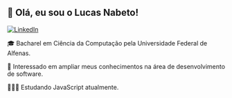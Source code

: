 ## 👋 Olá, eu sou o Lucas Nabeto!
[![LinkedIn](https://img.shields.io/badge/LinkedIn-%230077B5.svg?&style=flat-square&logo=linkedin&logoColor=white)](https://www.linkedin.com/in/lucasnabeto/)

🎓 Bacharel em Ciência da Computação pela Universidade Federal de Alfenas.

🎯 Interessado em ampliar meus conhecimentos na área de desenvolvimento de software.

🧑🏻‍💻 Estudando JavaScript atualmente.
